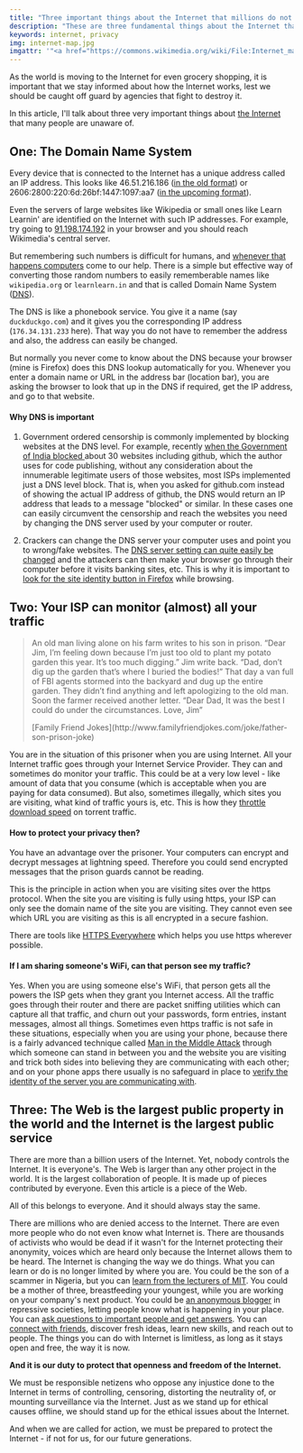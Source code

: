 ```yaml
---
title: "Three important things about the Internet that millions do not know"
description: "These are three fundamental things about the Internet that millions around the world do not know about. They will change the way you think about internet"
keywords: internet, privacy
img: internet-map.jpg
imgattr: '"<a href="https://commons.wikimedia.org/wiki/File:Internet_map_1024.jpg#mediaviewer/File:Internet_map_1024.jpg">Internet map 1024</a>" by <a href="//commons.wikimedia.org/w/index.php?title=Barrett_Lyon&amp;action=edit&amp;redlink=1" class="new" title="Barrett Lyon (page does not exist)">The Opte Project</a> - Originally from the <a href="//en.wikipedia.org/wiki/Main_Page" class="extiw" title="en:Main Page">English Wikipedia</a>; description page is/was <a class="external text" href="http://en.wikipedia.org/wiki/Image:Internet_map_1024.jpg">here</a>.. Licensed under <a title="Creative Commons Attribution 2.5" href="http://creativecommons.org/licenses/by/2.5">CC BY 2.5</a> via <a href="//commons.wikimedia.org/wiki/">Wikimedia Commons</a>.'
---
```

As the world is moving to the Internet for even grocery shopping, it is important that we stay informed about how the Internet works, lest we should be caught off guard by agencies that fight to destroy it.

In this article, I'll talk about three very important things about [the Internet](/web/)  that many people are unaware of.

## One: The Domain Name System ##
Every device that is connected to the Internet has a unique address called an IP address. This looks like 46.51.216.186 ([in the old format](https://en.wikipedia.org/wiki/IPv4)) or 2606:2800:220:6d:26bf:1447:1097:aa7 ([in the upcoming format](https://en.wikipedia.org/wiki/IPv6)).  

Even the servers of large websites like Wikipedia or small ones like Learn Learnin' are identified on the Internet with such IP addresses. For example, try going to [91.198.174.192](http://91.198.174.192/) in your browser and you should reach Wikimedia's central server.

But remembering such numbers is difficult for humans, and [whenever that happens computers](/computers/) come to our help. There is a simple but effective way of converting those random numbers to easily rememberable names like `wikipedia.org` or `learnlearn.in` and that is called Domain Name System ([DNS](https://en.wikipedia.org/wiki/Domain_Name_System)).

The DNS is like a phonebook service. You give it a name (say `duckduckgo.com`) and it gives you the corresponding IP address (`176.34.131.233` here). That way you do not have to remember the address and also, the address can easily be changed.

But normally you never come to know about the DNS because your browser (mine is Firefox) does this DNS lookup automatically for you. Whenever you enter a domain name or URL in the address bar (location bar), you are asking the browser to look that up in the DNS if required, get the IP address, and go to that website.

#### Why DNS is important ####
1. Government ordered censorship is commonly implemented by blocking websites at the DNS level. For example, recently [when the Government of India blocked ](https://www.loomio.org/d/nqX18GOa/statement-on-indian-government-censorship-of-the-internet) about 30 websites including github, which the author uses for code publishing, without any consideration about the innumerable legitimate users of those websites, most ISPs implemented just a DNS level block. That is, when you asked for github.com instead of showing the actual IP address of github, the DNS would return an IP address that leads to a message "blocked" or similar.
In these cases one can easily circumvent the censorship and reach the websites you need by changing the DNS server used by your computer or router.

2. Crackers can change the DNS server your computer uses and point you to wrong/fake websites. The [DNS server setting can quite easily be changed](http://samy.pl/usbdriveby/) and the attackers can then make your browser go through their computer before it visits banking sites, etc. This is why it is important to [look for the site identity button in Firefox](https://support.mozilla.org/kb/how-do-i-tell-if-my-connection-is-secure) while browsing.

## Two: Your ISP can monitor (almost) all your traffic ##
> An old man living alone on his farm writes to his son in prison. “Dear Jim, I’m feeling down because I’m just too old to plant my potato garden this year. It’s too much digging.” Jim write back. “Dad, don’t dig up the garden that’s where I buried the bodies!” That day a van full of FBI agents stormed into the backyard and dug up the entire garden. They didn’t find anything and left apologizing to the old man. Soon the farmer received another letter. “Dear Dad, It was the best I could do under the circumstances. Love, Jim”
> <footer> [Family Friend Jokes](http://www.familyfriendjokes.com/joke/father-son-prison-joke)</footer>

You are in the situation of this prisoner when you are using Internet. All your Internet traffic goes through your Internet Service Provider. They can and sometimes do monitor your traffic. This could be at a very low level - like amount of data that you consume (which is acceptable when you are paying for data consumed). But also, sometimes illegally, which sites you are visiting, what kind of traffic yours is, etc. This is how they [throttle download speed](https://en.wikipedia.org/wiki/Bandwidth_throttling) on torrent traffic.

#### How to protect your privacy then? ####
You have an advantage over the prisoner. Your computers can encrypt and decrypt messages at lightning speed. Therefore you could send encrypted messages that the prison guards cannot be reading.

This is the principle in action when you are visiting sites over the https protocol. When the site you are visiting is fully using https, your ISP can only see the domain name of the site you are visiting. They cannot even see which URL you are visiting as this is all encrypted in a secure fashion.

There are tools like [HTTPS Everywhere](https://www.eff.org/https-everywhere) which helps you use https wherever possible.

#### If I am sharing someone's WiFi, can that person see my traffic? ####
Yes. When you are using someone else's WiFi, that person gets all the powers the ISP gets when they grant you Internet access. All the traffic goes through their router and there are packet sniffing utilities which can capture all that traffic, and churn out your passwords, form entries, instant messages, almost all things. Sometimes even https traffic is not safe in these situations, especially when you are using your phone, because there is a fairly advanced technique called [Man in the Middle Attack](https://en.wikipedia.org/wiki/Man-in-the-middle_attack) through which someone can stand in between you and the website you are visiting and trick both sides into believing they are communicating with each other; and on your phone apps there usually is no safeguard in place to [verify the identity of the server you are communicating with](https://support.mozilla.org/kb/how-do-i-tell-if-my-connection-is-secure).

## Three: The Web is the largest public property in the world and the Internet is the largest public service ##
There are more than a billion users of the Internet. Yet, nobody controls the Internet. It is everyone's. The Web is larger than any other project in the world. It is the largest collaboration of people. It is made up of pieces contributed by everyone. Even this article is a piece of the Web.

All of this belongs to everyone. And it should always stay the same.

There are millions who are denied access to the Internet. There are even more people who do not even know what Internet is. There are thousands of activists who would be dead if it wasn't for the Internet protecting their anonymity, voices which are heard only because the Internet allows them to be heard. The Internet is changing the way we do things. What you can learn or do is no longer limited by where you are. You could be the son of a scammer in Nigeria, but you can [learn from the lecturers of MIT](http://ocw.mit.edu/).  You could be a mother of three, breastfeeding your youngest, while you are working on your company's next product. You could be [an anonymous blogger](http://bbc.com/news/magazine-19899540) in repressive societies, letting people know what is happening in your place. You can [ask questions to important people and get answers](http://www.reddit.com/r/IAmA/comments/z1c9z/i_am_barack_obama_president_of_the_united_states/). You can [connect with friends](https://diasporafoundation.org), discover fresh ideas, learn new skills, and reach out to people. The things you can do with Internet is limitless, as long as it stays open and free, the way it is now.

**And it is our duty to protect that openness and freedom of the Internet.** 

We must be responsible netizens who oppose any injustice done to the Internet in terms of controlling, censoring, distorting the neutrality of, or mounting surveillance via the Internet. Just as we stand up for ethical causes offline, we should stand up for the ethical issues about the Internet.

And when we are called for action, we must be prepared to protect the Internet - if not for us, for our future generations.  

